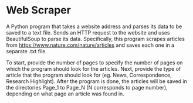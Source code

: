 # Web Scraper

A Python program that takes a website address and parses its data to be saved to a text file. Sends an HTTP request to the website and uses BeautifulSoup to parse its data. Specifically, this program scrapes articles from https://www.nature.com/nature/articles and saves each one in a separate .txt file.

To start, provide the number of pages to specify the number of pages on which the program should look for the articles. 
Next, provide the type of article that the program should look for (eg. News, Correspondence, Research Highlight). After
the program is done, the articles will be saved in the directories Page_1 to Page_N (N corresponds to page number), depending on
what page an article was found in.
